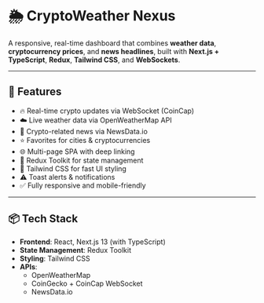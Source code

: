 # 🌦️ CryptoWeather Nexus

A responsive, real-time dashboard that combines **weather data**, **cryptocurrency prices**, and **news headlines**, built with **Next.js + TypeScript**, **Redux**, **Tailwind CSS**, and **WebSockets**.

---

## 🚀 Features

- 🔥 Real-time crypto updates via WebSocket (CoinCap)
- ☁️ Live weather data via OpenWeatherMap API
- 📰 Crypto-related news via NewsData.io
- ⭐ Favorites for cities & cryptocurrencies
- 🌐 Multi-page SPA with deep linking
- 🎯 Redux Toolkit for state management
- 💨 Tailwind CSS for fast UI styling
- ⚠️ Toast alerts & notifications
- ✅ Fully responsive and mobile-friendly

---

## 📦 Tech Stack

- **Frontend**: React, Next.js 13 (with TypeScript)
- **State Management**: Redux Toolkit
- **Styling**: Tailwind CSS
- **APIs**:
  - OpenWeatherMap
  - CoinGecko + CoinCap WebSocket
  - NewsData.io
